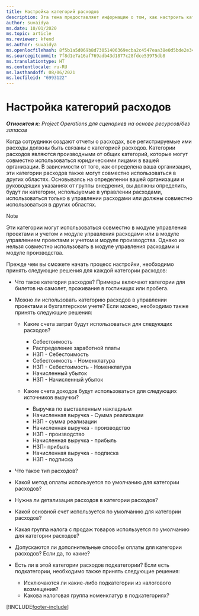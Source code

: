 ```yaml
---
title: Настройка категорий расходов
description: Эта тема предоставляет информацию о том, как настроить категории расходов и общие категории для отчетов о расходах.
author: suvaidya
ms.date: 10/01/2020
ms.topic: article
ms.reviewer: kfend
ms.author: suvaidya
ms.openlocfilehash: 8f5b1a5d069b8d73051406369ecba2c4547eaa38e0d5bde2e34f52c5b7b724bd
ms.sourcegitcommit: 7f8d1e7a16af769adb43d1877c28fdce53975db8
ms.translationtype: HT
ms.contentlocale: ru-RU
ms.lasthandoff: 08/06/2021
ms.locfileid: "6993122"
---
```

# <a name="set-up-expense-categories"></a>Настройка категорий расходов

_**Относится к:** Project Operations для сценариев на основе ресурсов/без запасов_

Когда сотрудники создают отчеты о расходах, все регистрируемые ими расходы должны быть связаны с категорией расходов. Категории расходов являются производными от общих категорий, которые могут совместно использоваться юридическими лицами в вашей организации. В зависимости от того, как определена ваша организация, эти категории расходов также могут совместно использоваться в других областях. Основываясь на определении вашей организации и руководящих указаниях от группы внедрения, вы должны определить, будут ли категории, используемые в управлении расходами, использоваться только в управлении расходами или должны совместно использоваться в других областях.

> [!NOTE]
> Эти категории могут использоваться совместно в модуле управления проектами и учетом и модуле управления расходами или в модуле управлением проектами и учетом и модуле производства. Однако их нельзя совместно использовать в модуле управления расходами и модуле производства.

Прежде чем вы сможете начать процесс настройки, необходимо принять следующие решения для каждой категории расходов:

- Что такое категория расходов? Примеры включают категории для билетов на самолет, проживания в гостиницах или пробега.
- Можно ли использовать категорию расходов в управлении проектами и бухгалтерском учете? Если можно, необходимо также принять следующие решения:

    - Какие счета затрат будут использоваться для следующих расходов?

        - Себестоимость
        - Распределение заработной платы
        - НЗП - Себестоимость
        - Себестоимость - Номенклатура
        - НЗП - Себестоимость - Номенклатура
        - Начисленный убыток
        - НЗП - Начисленный убыток

    - Какие счета доходов будут использоваться для следующих источников выручки?

        - Выручка по выставленным накладным
        - Начисленная выручка - Сумма реализации
        - НЗП - сумма реализации
        - Начисленная выручка - производство
        - НЗП - производство
        - Начисленная выручка - прибыль
        - НЗП- прибыль
        - Начисленная выручка - подписка
        - НЗП - подписка

- Что такое тип расходов?
- Какой метод оплаты используется по умолчанию для категории расходов?
- Нужна ли детализация расходов в категории расходов?
- Какой основной счет используется по умолчанию для категории расходов?
- Какая группа налога с продаж товаров используется по умолчанию для категории расходов?
- Допускаются ли дополнительные способы оплаты для категории расходов? Если да, то какие?
- Есть ли в этой категории расходов подкатегории? Если есть подкатегории, необходимо также принять следующие решения:

    - Исключаются ли какие-либо подкатегории из налогового возмещения?
    - Какова налоговая группа номенклатур в подкатегориях?


[!INCLUDE[footer-include](../includes/footer-banner.md)]